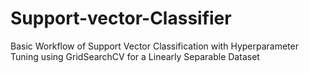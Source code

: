 # Support-vector-Classifier
Basic Workflow of Support Vector Classification with Hyperparameter Tuning using GridSearchCV for a Linearly Separable Dataset
